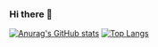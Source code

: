 ### Hi there 👋

[![Anurag's GitHub stats](https://github-readme-stats.vercel.app/api?username=ciallo-dev&show_icons=true&count_private=true)](https://github.com/anuraghazra/github-readme-stats)
[![Top Langs](https://github-readme-stats.vercel.app/api/top-langs/?username=ciallo-dev)](https://github.com/anuraghazra/github-readme-stats)
